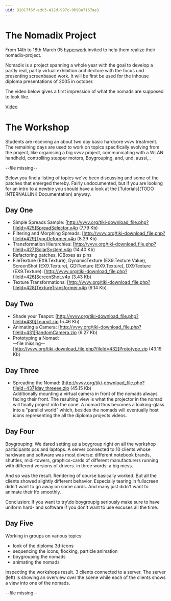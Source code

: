 ```yaml
---
uid: 91017f6f-edc3-412d-997c-0b98a7167ae3
---
```


# The Nomadix Project
From 14th to 18th March 05 <a href="http://www.hyperwerk.ch" class="extURL" target="_blank">hyperwerk</a> invited to help them realize their nomadix-project.  

Nomadix is a project spanning a whole year with the goal to develop a partly real, partly virtual exhibition architecture with the focus und presenting screenbased work. It will be first be used for the inhouse diploma presentations of 2005 in october.  

The video below gives a first impression of what the nomads are supposed to look like.  

<a href="http://vvvv.org/tiki-download_file.php?fileId=441" class="extURL video" target="_blank">Video</a>  

# The Workshop
Students are receiving an about two day basic hardcore vvvv treatment. The remaining days are used to work on topics specifically evolving from the project, like organising a big vvvv project, communicating with a WLAN handheld, controlling stepper motors, Boygrouping, and, und, aussi,..  

--file missing--  

Below you find a listing of topics we've been discussing and some of the patches that emerged thereby. Fairly undocumented, but if you are looking for an intro to a newbie you should have a look at the [Tutorials](TODO INTERNALLINK:Documentation) anyway.  

## Day One
* Simple Spreads Sample: [http://vvvv.org/tiki-download_file.php?fileId=425]SpreadSelector.v4p (7.79 Kb)</a>  
* Filtering and Morphing Spreads: [http://vvvv.org/tiki-download_file.php?fileId=429]TypoDeformer.v4p (8.29 Kb)</a>  
* Transformation Hierarchies: [http://vvvv.org/tiki-download_file.php?fileId=427]SolarSystem.v4p (14.40 Kb)</a>   
* Refactoring patches, IOBoxes as pins  
* <span class="node">FileTexture (EX9.Texture)</span>, <span class="node">DynamicTexture (EX9.Texture Value)</span>, <span class="node">ScreenShot (EX9.Texture)</span>, <span class="node">GDITexture (EX9.Texture)</span>,  <span class="node">DX9Texture (EX9.Texture)</span>: [http://vvvv.org/tiki-download_file.php?fileId=426]ScreenShot.v4p (3.43 Kb)</a>  
* Texture Transformations: [http://vvvv.org/tiki-download_file.php?fileId=428]TextureTransformer.v4p (9.14 Kb)</a>  

## Day Two
* Shade your Teapot: [http://vvvv.org/tiki-download_file.php?fileId=430]Teapot.zip (5.46 Kb)</a>  
* Animating a Camera: [http://vvvv.org/tiki-download_file.php?fileId=431]RandomCamera.zip (6.27 Kb)</a>  
* Prototyping a Nomad:   
--file missing--  
[http://vvvv.org/tiki-download_file.php?fileId=432]Prototype.zip (43.19 Kb)</a>  

## Day Three
* Spreading the Nomad: [http://vvvv.org/tiki-download_file.php?fileId=437]day_threeee.zip (45.15 Kb)</a>  
Additionally mounting a virtual camera in front of the nomads always facing their front. The resulting view is what the projector in the nomad will finally project into the cone. A nomad thus becomes a looking-glass into a "parallel world" which, besides the nomads will eventually host icons representing the all the diploma projects videos.  

## Day Four
Boygrouping: We dared setting up a boygroup right on all the workshop participants pcs and laptops. A server connected to 10 clients whose hardware and software was most diverse: different notebook brands, shuttles, midi-towers, graphics-cards of different manufacturers running with different versions of drivers. in three words: a big mess.   

And so was the result. Rendering of course basically worked. But all the clients showed slightly different behavior. Especially tearing in fullscreen didn't want to go away on some cards. And many just didn't want to animate their lfo smoothly.   

Conclusion: If you want to try\do boygroupig seriously make sure to have uniform hard- and software if you don't want to use excuses all the time.  

## Day Five
Working in groups on various topics:  
* look of the diploma 3d-icons  
* sequencing the icons, flocking, particle animation  
* boygrouping the nomads  
* animating the nomads  

Inspecting the workshops result. 3 clients connected to a server. The server (left) is showing an overview over the scene while each of the clients shows a view into one of the nomads.  

--file missing--